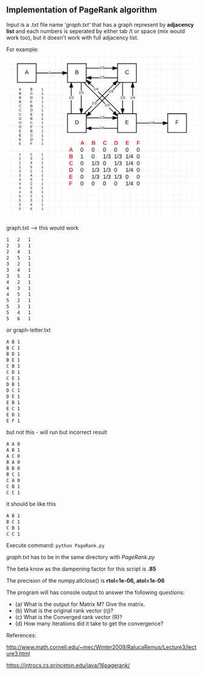 ## Implementation of PageRank algorithm
Input is a .txt file name *'graph.txt'* that has a graph represent by __adjacency list__ and each numbers is seperated by either tab /t or space (mix would work too), but it doesn't work with full adjacency list.

For example:
![graph.PNG](/graph.PNG)

graph.txt --> this would work
~~~~
1	2	1
2	3	1
2	4	1
2	5	1
3	2	1
3	4	1
3	5	1
4	2	1
4	3	1
4	5	1
5	2	1
5	3	1
5	4	1
5	6	1
~~~~
or graph-letter.txt
~~~~
A B 1
B C 1
B D 1
B E 1
C B 1
C D 1
C E 1
D B 1
D C 1
D E 1
E B 1
E C 1
E D 1
E F 1
~~~~
but not this - will run but incorrect result
~~~~
A A 0
A B 1
A C 0
B A 0
B B 0
B C 1
C A 0
C B 1
C C 1
~~~~
it should be like this
~~~~
A B 1
B C 1
C B 1
C C 1
~~~~

Execute command: `python PageRank.py`

*graph.txt* has to be in the same directory with *PageRank.py*

The beta know as the dampening factor for this script is __.85__

The precision of the numpy.allclose() is __rtol=1e-06, atol=1e-06__

The program will has console output to answer the following questions:
* (a) What is the output for Matrix M? Give the matrix.
* (b) What is the original rank vector (rj)?
* (c) What is the Converged rank vector (R)?
* (d) How many iterations did it take to get the convergence?

References:

http://www.math.cornell.edu/~mec/Winter2009/RalucaRemus/Lecture3/lecture3.html

https://introcs.cs.princeton.edu/java/16pagerank/





